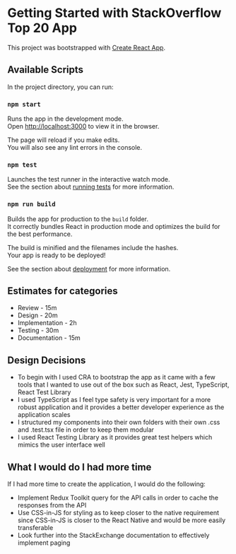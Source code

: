 # Getting Started with StackOverflow Top 20 App

This project was bootstrapped with [Create React App](https://github.com/facebook/create-react-app).

## Available Scripts
In the project directory, you can run:

### `npm start`
Runs the app in the development mode.\
Open [http://localhost:3000](http://localhost:3000) to view it in the browser.

The page will reload if you make edits.\
You will also see any lint errors in the console.

### `npm test`
Launches the test runner in the interactive watch mode.\
See the section about [running tests](https://facebook.github.io/create-react-app/docs/running-tests) for more information.

### `npm run build`
Builds the app for production to the `build` folder.\
It correctly bundles React in production mode and optimizes the build for the best performance.

The build is minified and the filenames include the hashes.\
Your app is ready to be deployed!

See the section about [deployment](https://facebook.github.io/create-react-app/docs/deployment) for more information.

## Estimates for categories
- Review - 15m
- Design - 20m
- Implementation - 2h
- Testing - 30m
- Documentation - 15m

## Design Decisions
- To begin with I used CRA to bootstrap the app as it came with a few tools that I wanted to use out of the box such as React, Jest, TypeScript, React Test Library
- I used TypeScript as I feel type safety is very important for a more robust application and it provides a better developer experience as the application scales
- I structured my components into their own folders with their own .css and .test.tsx file in order to keep them modular
- I used React Testing Library as it provides great test helpers which mimics the user interface well

## What I would do I had more time
If I had more time to create the application, I would do the following: 
- Implement Redux Toolkit query for the API calls in order to cache the responses from the API
- Use CSS-in-JS for styling as to keep closer to the native requirement since CSS-in-JS is closer to the React Native and would be more easily transferable
- Look further into the StackExchange documentation to effectively implement paging